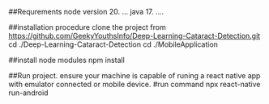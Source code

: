 ##Requrements
node version 20. ...
java 17. ....

##installation procedure
clone the project from https://github.com/GeekyYouthsInfo/Deep-Learning-Cataract-Detection.git
cd ./Deep-Learning-Cataract-Detection
cd ./MobileApplication

##install node modules
npm install

##Run project.
ensure your machine is capable of runing a react native app with emulator connected or mobile device.
#run command
npx react-native run-android
